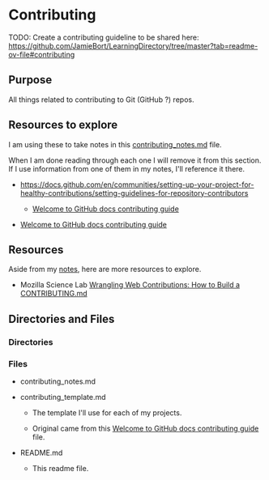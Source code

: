 # Contributing

TODO: Create a contributing guideline to be shared here:
https://github.com/JamieBort/LearningDirectory/tree/master?tab=readme-ov-file#contributing

## Purpose

All things related to contributing to Git (GitHub ?) repos.

## Resources to explore

I am using these to take notes in this [contributing_notes.md](https://github.com/JamieBort/LearningDirectory/blob/master/Git/contributing/contributing_notes.md) file.

When I am done reading through each one I will remove it from this section. If I use information from one of them in my notes, I'll reference it there.

- https://docs.github.com/en/communities/setting-up-your-project-for-healthy-contributions/setting-guidelines-for-repository-contributors

  - [Welcome to GitHub docs contributing guide](https://github.com/github/docs/blob/9c8028d68702e3ea3aec4d42093df1a95dfaa8d1/.github/CONTRIBUTING.md)

- [Welcome to GitHub docs contributing guide](https://github.com/github/docs/blob/9c8028d68702e3ea3aec4d42093df1a95dfaa8d1/.github/CONTRIBUTING.md)

## Resources

Aside from my [notes](https://github.com/JamieBort/LearningDirectory/blob/master/Git/contributing/contributing_notes.md), here are more resources to explore.

- Mozilla Science Lab [Wrangling Web Contributions: How to Build a CONTRIBUTING.md](https://mozillascience.github.io/working-open-workshop/contributing/)

## Directories and Files

### Directories

### Files

- contributing_notes.md

- contributing_template.md

  - The template I'll use for each of my projects.

  - Original came from this [Welcome to GitHub docs contributing guide](https://github.com/github/docs/blob/9c8028d68702e3ea3aec4d42093df1a95dfaa8d1/.github/CONTRIBUTING.md) file.

- README.md

  - This readme file.
